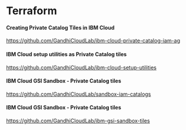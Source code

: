 # Terraform

#### Creating Private Catalog Tiles in IBM Cloud
https://github.com/GandhiCloudLab/ibm-cloud-private-catalog-iam-ag

#### IBM Cloud setup utilities as Private Catalog tiles
https://github.com/GandhiCloudLab/ibm-cloud-setup-utilities

#### IBM Cloud GSI Sandbox - Private Catalog tiles
https://github.com/GandhiCloudLab/sandbox-iam-catalogs

#### IBM Cloud GSI Sandbox - Private Catalog tiles
https://github.com/GandhiCloudLab/ibm-gsi-sandbox-tiles


